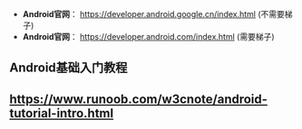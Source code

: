 - **Android官网**： https://developer.android.google.cn/index.html (不需要梯子)
- **Android官网**： https://developer.android.com/index.html (需要梯子)

## Android基础入门教程

## https://www.runoob.com/w3cnote/android-tutorial-intro.html